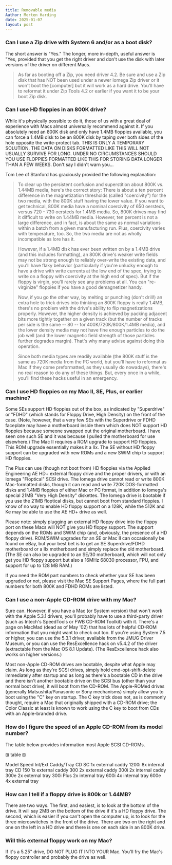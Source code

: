 ```yaml
---
title: Removable media
Author: Morten Harding
date: 2025-01-07
layout: post
---
```


### Can I use a Zip drive with System 6 and/or as a boot disk?

The short answer is "Yes." The longer, more in-depth, useful answer is "Yes, provided that you get the right driver and don't use the disk with later versions of the driver on different Macs.

> 
> As far as booting off a Zip, you need driver 4.2. Be sure and use a Zip
> disk that has NOT been used under a newer Iomega Zip driver or it won't
> boot the [computer] but it will work as a hard drive. You'll have to
> reformat it under Zip Tools 4.2 or earlier if you want it to be your boot
> Zip disk.


### Can I use HD floppies in an 800K drive?

While it's physically possible to do it, those of us with a great deal of experience with Macs almost universally recommend against it. If you absolutely need an 800K disk and only have 1.4MB floppies available, you can force a 1.4MB disk to be an 800K disk by taping over both sides of the hole opposite the write-protect tab. THIS IS ONLY A TEMPORARY SOLUTION. THE DATA ON DISKS FORMATTED LIKE THIS WILL NOT USUALLY SURVIVE FOR LONG. UNDER NO CIRCUMSTANCES SHOULD YOU USE FLOPPIES FORMATTED LIKE THIS FOR STORING DATA LONGER THAN A FEW WEEKS. Don't say I didn't warn you...

Tom Lee of Stanford has graciously provided the following explanation:

> 
> To clear up the persistent confusion and superstition about 800K vs.
> 1.44MB media, here's the correct story: There is about a ten percent
> difference in the magnetization thresholds (called "coercivity") for the
> two media, with the 800K stuff having the lower value. If you want to get
> technical, 800K media have a nominal coercivity of 650 oersteds, versus
> 720 - 730 oersteds for 1.4MB media. So, 800K drives may find it difficult
> to write on 1.44MB media. However, ten percent is not a large difference,
> and in fact, is about the same as normal variations within a batch from a
> given manufacturing run. Plus, coercivity varies with temperature, too.
> So, the two media are not as wholly incompatible as lore has it.
> 
> However, if a 1.4MB disk has ever been written on by a 1.4MB drive (and
> this includes formatting), an 800K drive's weaker write fields may not be
> strong enough to reliably over-write the existing data, and you'll have
> flaky behavior (particularly if you're unlucky enough to have a drive with
> write currents at the low end of the spec, trying to write on a floppy
> with coercivity at the high end of spec). But if the floppy is virgin,
> you'll rarely see any problems at all. You can "re-virginize" floppies if
> you have a good demagnetizer handy.
> 
> Now, if you go the other way, by melting or punching (don't drill!) an
> extra hole to trick drives into thinking an 800K floppy is really 1.4MB,
> there's no problem with the drive's ability to flip magnetizations
> properly. However, the higher density is achieved by packing adjacent bits
> more tightly together on a given track (but the number of tracks per side
> is the same -- 80 -- for 400K/720K/800K/1.4MB media), and the lower
> density media may not have fine enough particles to do the job well (and
> the lower magnetic field strength of those particles further degrades
> margin). That's why many advise against doing this operation.
> 
> Since both media types are readily available (the 800K stuff is the same
> as 720K media from the PC world, but you'll have to reformat as Mac if
> they come preformatted, as they usually do nowadays), there's no real
> reason to do any of these things. But, every once in a while, you'll find
> these hacks useful in an emergency.


### Can I use HD floppies on my Mac II, SE, Plus, or earlier machine?

Some SEs support HD floppies out of the box, as indicated by "Superdrive" or "FDHD" (which stands for Floppy Drive, High Density) on the front of the case. (Note, however, that a very few SEs with the Superdrive or FDHD faceplate may have a motherboard inside them which does NOT support HD floppies because someone swapped out the original motherboard. I have seen one such SE and it was because I pulled the motherboard for use elsewhere.) The Mac II requires a ROM upgrade to support HD floppies. This ROM upgrade essentially makes it a IIx. The SE without HD floppy support can be upgraded with new ROMs and a new SWIM chip to support HD floppies.

The Plus can use (though not boot from) HD floppies via the Applied Engineering AE HD+ external floppy drive and the proper drivers, or with an Iomega "Floptical" SCSI drive. The Iomega drive cannot read or write 800K Mac-formatted disks, though it can read and write 720K DOS-formatted disks and 1.4MB floppies of either Mac or PC format, in addition to Iomega's special 21MB "Very High Density" diskettes. The Iomega drive is bootable if you use the 21MB floptical disks, but cannot boot from standard floppies. I know of no way to enable HD floppy support on a 128K, while the 512K and Ke may be able to use the AE HD+ drive as well.

Please note: simply plugging an external HD floppy drive into the floppy port on these Macs will NOT give you HD floppy support. The support depends on the ROMs and SWIM chip (and, obviously, the presence of a HD floppy drive). ROM/SWIM upgrades for an SE or Mac II can occasionally be found on eBay, but your best bet is to get an SE Superdrive/FDHD motherboard or a IIx motherboard and simply replace the old motherboard. (The SE can also be upgraded to an SE/30 motherboard, which will not only get you HD floppy support but also a 16MHz 68030 processor, FPU, and support for up to 128 MB RAM.)

If you need the ROM part numbers to check whether your SE has been upgraded or not, please visit the Mac SE Support Pages, where the full part numbers for both 800K and FDHD ROMs are listed.


### Can I use a non-Apple CD-ROM drive with my Mac?

Sure can. However, if you have a Mac (or System version) that won't work with the Apple 5.3.1 drivers, you'll probably have to use a third-party driver (such as Intech's SpeedTools or FWB CD-ROM Toolkit) with it. There's a page on MacMad (dead as of May '02) that has lots of helpful CD-ROM information that you might want to check out too. If you're using System 7.5 or higher, you can use the 5.3.1 driver, available from the JMUG Driver Museum, or you can use the ResExcellence hack on v5.4.2 of the driver (extractable from the Mac OS 8.1 Update). (The ResExcellence hack also works on higher versions.)

Most non-Apple CD-ROM drives are bootable, despite what Apple may claim. As long as they're SCSI drives, simply hold cmd-opt-shift-delete immediately after startup and as long as there's a bootable CD in the drive and there isn't another bootable drive on the SCSI bus (other than your normal boot drive), it will boot from the CD-ROM. The Apple-ROMed drives (generally Matsushita/Panasonic or Sony mechanisms) simply allow you to boot using the "C" key on startup. The C key trick does not, as is commonly thought, require a Mac that originally shipped with a CD-ROM drive; the Color Classic at least is known to work using the C key to boot from CDs with an Apple-branded drive.


### How do I figure the speed of an Apple CD-ROM from its model number?

The table below provides information most Apple SCSI CD-ROMs.

⊞ table ⊞

Model Speed Int/Ext Caddy/Tray
CD SC 1x external caddy
1200i 8x internal tray
CD 150 1x external caddy
300 2x external caddy
300i 2x internal caddy
300e 2x external tray
300i Plus 2x internal tray
600i 4x internal tray
600e 4x external tray


### How can I tell if a floppy drive is 800k or 1.44MB?

There are two ways. The first, and easiest, is to look at the bottom of the drive. It will say 2MB on the bottom of the drive if it's a HD floppy drive. The second, which is easier if you can't open the computer up, is to look for the three microswitches in the front of the drive. There are two on the right and one on the left in a HD drive and there is one on each side in an 800K drive.


### Will this external floppy work on my Mac?

If it's a 5.25" drive, DO NOT PLUG IT INTO YOUR Mac. You'll fry the Mac's floppy controller and probably the drive as well.
